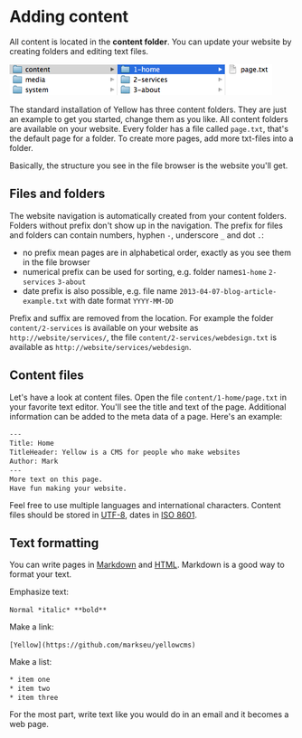 Adding content
==============

All content is located in the **content folder**. You can update your website by creating folders and editing text files.

![Screenshot](picture_content.png?raw=true)

The standard installation of Yellow has three content folders. They are just an example to get you started, change them as you like. All content folders are available on your website. Every folder has a file called `page.txt`, that's the default page for a folder. To create more pages, add more txt-files into a folder.

Basically, the structure you see in the file browser is the website you'll get.

Files and folders
-----------------
The website navigation is automatically created from your content folders. Folders without prefix don't show up in the navigation. The prefix for files and folders can contain numbers, hyphen `-`, underscore `_` and dot `.`:

* no prefix mean pages are in alphabetical order, exactly as you see them in the file browser
* numerical prefix can be used for sorting, e.g. folder names`1-home` `2-services` `3-about`
* date prefix is also possible, e.g. file name `2013-04-07-blog-article-example.txt` with date format `YYYY-MM-DD`

Prefix and suffix are removed from the location. For example the folder `content/2-services` is available on your website as `http://website/services/`, the file `content/2-services/webdesign.txt` is available as `http://website/services/webdesign`.

Content files
-------------
Let's have a look at content files. Open the file `content/1-home/page.txt` in your favorite text editor. You'll see the title and text of the page. Additional information can be added to the meta data of a page. Here's an example:

    ---
    Title: Home
    TitleHeader: Yellow is a CMS for people who make websites
    Author: Mark
    ---
    More text on this page.  
    Have fun making your website.

Feel free to use multiple languages and international characters. Content files should be stored in [UTF-8](http://en.wikipedia.org/wiki/UTF-8), dates in [ISO 8601](http://en.wikipedia.org/wiki/ISO_8601).  

Text formatting
---------------
You can write pages in [Markdown](http://en.wikipedia.org/wiki/Markdown)
and [HTML](http://en.wikipedia.org/wiki/HTML). Markdown is a good way to format your text.

Emphasize text:

`Normal *italic* **bold**`

Make a link:

`[Yellow](https://github.com/markseu/yellowcms)`

Make a list:

    * item one
    * item two
    * item three

For the most part, write text like you would do in an email and it becomes a web page.